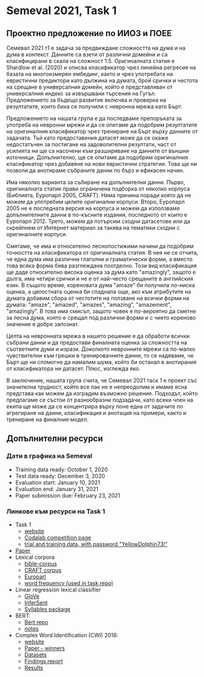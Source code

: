 # Semeval 2021, Task 1

## Проектно предложение по ИИОЗ и ПОЕЕ

Семевал 2021 т1 е задача за предвиждане сложността на дума и на дума в контекст. Данните са взети от различни домейни и са класифицирани в скала на сложност 1:5. Оригиналната статия е Shardlow et al. (2020) и описва класификатор чрез линейна регресия на базата на многоизмерен ембединг, както и чрез употребата на евристични предиктори като дължина на думата, брой срички и честота на срещане в универсалния домейн, който е представляван от универсалния индекс за извършвани търсения на Гугъл. Предложението за бъдещо развитие включва и проверка на резултатите, които биха се получили с невронна мрежа като Бърт.

Предложението на нашата група е да последваме препоръката за употреба на невронни мрежи и да се опитаме да подобрим резултатите на оригиналния класификатор чрез трениране на Бърт върху данните от задачата. Тъй като предоставения датасет може да се окаже недостатъчен за постигане на задоволителни резултати, част от усилията ни ще са насочени към разширяване на данните от външни източници. Допълнително, ще се опитаме да подобрим оригиналния класификатор чрез добавяне на нови евристични стратегии. Това ще ни позволи да анотираме събраните данни по бърз и ефикасен начин.

Има няколко варианта за събиране на допълнителни данни. Първо, оригиналната статия прави ограничена подборка от няколко корпуса (Библията, Еуропарл 2005, CRAFT). Няма причина поради която да не можем да употребим целите оригинални корпуси. Второ, Еуропарл 2005 не е последната версия на корпуса и можем да използваме допълнителните данни в по-късните издания, последното от които е Еуропарл 2012. Трето, можем да потърсим сходни датасетове или да скрейпнем от Интернет материал за такива на тематики сходни с оригиналните корпуси.

Смятаме, че има и относително леснопостижими начини да подобрим точността на класификатора от оригиналната статия. В нея не се отчита, че една дума има различни глаголни и граматически форми, а вместо това всяка форма бива разглеждана поотделно. Този вид класификация ще даде относително висока оценка за дума като "amazingly", защото е дълга, има четири срички и не е от най-често срещаните в английския език. В същото време, кореновата дума "amaze" би получила по-ниска оценка, а цялостната оценка би спаднала още, ако към атрибутите на думата добавим сбора от честотите на ползване на всички форми на думата: "amaze", "amazed", "amazes", "amazing", "amazement", "amazingly". В това има смисъл, защото човек е по-вероятно да сметне за лесна дума, която е срещал под различни форми и с чието кореново значение е добре запознат.

Целта на невронната мрежа в нашето решение е да обработи всички събрани данни и да предостави финалната оценка за сложността на съответните думи и изрази. Доколкото невронните мрежи са по-малко чувствителни към грешки в тренировачните данни, то се надяваме, че Бърт ще ни спомогне да намалим шума, който би останал в анотирания от класификатора ни датасет. Плюс, изглежда яко.

В заключение, нашата група счита, че Семевал 2021 таск 1 е проект със значителна трудност, който все пак не е непреодолим и имаме ясна представа как можем да изградим възможно решение. Подходът, който предлагаме се състои от разнообразни подзадачи, като всеки член на екипа ще може да се концентрира върху поне една от задачите по агрегиране на данни, класификация и анотация на примери, както и трениране на финалния модел.

## Допълнителни ресурси

### Дати в графика на Semeval

 - Training data ready: October 1, 2020
 - Test data ready: December 3, 2020
 - Evaluation start: January 10, 2021
 - Evaluation end: January 31, 2021
 - Paper submission due: February 23, 2021

### Линкове към ресурси на Task 1

 - Task 1
   - [website](https://sites.google.com/view/lcpsharedtask2021)
   - [Codalab competition page](https://competitions.codalab.org/competitions/27420)
   - [trial and training data, with password "YellowDolphin73!"](https://github.com/MMU-TDMLab/CompLex)
 - [Paper](https://arxiv.org/pdf/2003.07008.pdf)
 - Lexical corpora
   - [bible-corpus](https://github.com/christos-c/bible-corpus)
   - [CRAFT corpus](https://github.com/UCDenver-ccp/CRAFT)
   - [Europarl](https://www.statmt.org/europarl/)
   - [word frequency (used in task repo)](https://www.ugent.be/pp/experimentele-psychologie/en/research/documents/subtlexus)
 - Linear regression lexical classifier
   - [GloVe](https://nlp.stanford.edu/projects/glove/)
   - [InferSent](https://github.com/facebookresearch/InferSent)
   - [Syllables package](https://pypi.org/project/syllables/)
 - BERT:
   - [Bert repo](https://github.com/google-research/bert)
   - [notes](/bert/notes)
 - Complex Word Identification (CWI) 2018:
   - [website](https://sites.google.com/view/cwisharedtask2018/)
   - [Paper - winners](https://www.aclweb.org/anthology/W18-0520.pdf)
   - [Datasets](https://www.inf.uni-hamburg.de/en/inst/ab/lt/resources/data/complex-word-identification-dataset.html)
   - [Findings report](https://www.aclweb.org/anthology/W18-0507.pdf)
   - [Results](https://www.researchgate.net/publication/325591648_Complex_Word_Identification_Shared_Task_2018)
   
